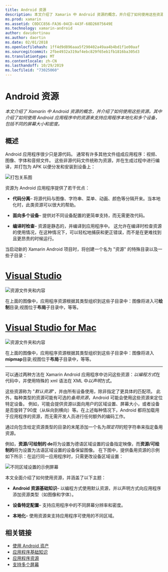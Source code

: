 ```yaml
---
title: Android 资源
description: 本文介绍了 Xamarin 中 Android 资源的概念，并介绍了如何使用这些资源。 其中介绍了如何使用 Android 应用程序中的资源来支持应用程序本地化和多个设备，包括不同的屏幕大小和密度。
ms.prod: xamarin
ms.assetid: C0DCC856-FA36-04CD-443F-68D26075649E
ms.technology: xamarin-android
author: davidortinau
ms.author: daortin
ms.date: 02/01/2018
ms.openlocfilehash: 1ff4d9d896aaa5f290402a49aa4b4bd1f1e00aaf
ms.sourcegitcommit: 2fbe4932a319af4ebc829f65eb1fb1816ba305d3
ms.translationtype: MT
ms.contentlocale: zh-CN
ms.lasthandoff: 10/29/2019
ms.locfileid: "73025060"
---
```

# <a name="android-resources"></a>Android 资源

_本文介绍了 Xamarin 中 Android 资源的概念，并介绍了如何使用这些资源。其中介绍了如何使用 Android 应用程序中的资源来支持应用程序本地化和多个设备，包括不同的屏幕大小和密度。_

## <a name="overview"></a>概述

Android 应用程序很少只是源代码。 通常有许多其他文件组成应用程序：视频、图像、字体和音频文件。 这些非源代码文件统称为资源，并在生成过程中进行编译，并打包为 APK 以便分发和安装到设备上：

![打包关系图](images/packaging-diagram.png)

资源为 Android 应用程序提供了若干优点：

- **代码分离**&ndash; 将源代码与图像、字符串、菜单、动画、颜色等分隔开来。当本地化时，此类资源可以很大的帮助。

- **面向多个设备**&ndash; 提供对不同设备配置的更简单支持，而无需更改代码。

- **编译时检查**&ndash; 资源是静态的，并编译到应用程序中。 这允许在编译时检查资源的使用情况，在这种情况下，可以轻松地捕获和更正错误，而不是在更难找到且更昂贵的时候运行。

当启动新的 Xamarin Android 项目时，将创建一个名为 "资源" 的特殊目录以及一些子目录：

# <a name="visual-studiotabwindows"></a>[Visual Studio](#tab/windows)

![资源文件夹和内容](images/resources-folder-vs.png)

在上面的图像中，应用程序资源根据其类型组织到这些子目录中：图像将进入可**绘制**目录;视图位于**布局**子目录中，等等。

# <a name="visual-studio-for-mactabmacos"></a>[Visual Studio for Mac](#tab/macos)

![资源文件夹和内容](images/resources-folder-xs.png)

在上面的图像中，应用程序资源根据其类型组织到这些子目录中：图像将进入**mipmap**目录;视图位于**布局**子目录中，等等。

-----

可以通过两种方法在 Xamarin Android 应用程序中访问这些资源：*以编程方式*在代码中，并使用特殊的 xml 语法在 XML 中*以声明*方式。

这些资源称为 "*默认资源*"，并由所有设备使用，除非指定了更具体的匹配项。 此外，每种类型的资源可能有可选的*备用资源*，Android 可能会使用这些资源来定位特定设备。 例如，可能会提供资源以面向用户的区域设置、屏幕大小，或者设备是否旋转了90度（从纵向到横向）等。在上述每种情况下，Android 都将加载用于应用程序的资源，而无需开发人员进行任何额外的编码工作。

通过向包含给定资源类型的目录的末尾添加一个名为*限定符*的短字符串来指定备用资源。

例如，**资源/可绘制的 de**将为设置为德语区域设置的设备指定映像，而**资源/可绘制的**将为设置为法语区域设置的设备保留图像。 在下图中，提供备用资源的示例如下所示：在运行同一应用程序时，只需更改设备区域设置：

![不同区域设置的示例屏幕](images/localized-screenshots.png)

本文全面介绍了如何使用资源，并涵盖了以下主题：

- **Android 资源基础知识**&ndash; 以编程方式使用默认资源，并以声明方式向应用程序添加资源类型（如图像和字体）。

- **设备特定配置**&ndash; 支持应用程序中的不同屏幕分辨率和密度。

- **本地化**&ndash; 使用资源来支持应用程序可使用的不同区域。

## <a name="related-links"></a>相关链接

- [使用 Android 资产](~/android/app-fundamentals/resources-in-android/android-assets.md)
- [应用程序基础知识](https://developer.android.com/guide/topics/fundamentals.html)
- [应用程序资源](https://developer.android.com/guide/topics/resources/index.html)
- [支持多个屏幕](https://developer.android.com/guide/practices/screens_support.html)
